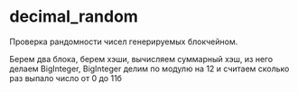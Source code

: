 # decimal_random

Проверка рандомности чисел генерируемых блокчейном.

Берем два блока, берем хэши, вычисляем суммарный хэш, из него делаем BigInteger, 
BigInteger делим по модулю на 12 и считаем сколько раз выпало число от 0 до 11б

